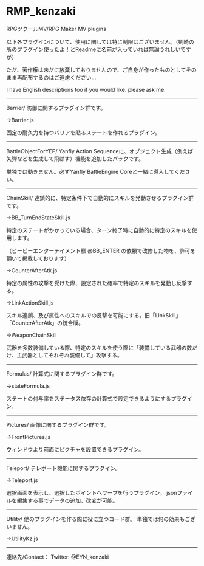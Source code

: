 # RMP_kenzaki
RPGツクールMV/RPG Maker MV plugins

以下各プラグインについて、使用に関しては特に制限はございません。（剣崎の所のプラグイン使ったよ！とReadmeに名前が入っていれば無論うれしいですが）

ただ、著作権は未だに放棄しておりませんので、ご自身が作ったものとしてそのまま再配布するのはご遠慮ください…

I have English descriptions too if you would like. please ask me.

-----------------------------------
Barrier/
防御に関するプラグイン群です。


→Barrier.js

固定の耐久力を持つバリアを貼るステートを作れるプラグイン。

-----------------------------------
BattleObjectForYEP/
Yanfly Action Sequenceに、オブジェクト生成（例えば矢弾などを生成して飛ばす）機能を追加したパックです。

単独では動きません。必ずYanfly BattleEngine Coreと一緒に導入してください。


-----------------------------------
ChainSkill/
連鎖的に、特定条件下で自動的にスキルを発動させるプラグイン群です。

→BB_TurnEndStateSkill.js

特定のステートがかかっている場合、ターン終了時に自動的に特定のスキルを使用します。

（ビービーエンターテイメント様 @BB_ENTER の依頼で改修した物を、許可を頂いて掲載しております）


→CounterAfterAtk.js

特定の属性の攻撃を受けた際、設定された確率で特定のスキルを発動し反撃する。


→LinkActionSkill.js

スキル連鎖、及び属性へのスキルでの反撃を可能にする。旧「LinkSkill」「CounterAfterAtk」の統合版。


→WeaponChainSkill

武器を多数装備している際、特定のスキルを使う際に「装備している武器の数だけ、主武器としてそれぞれ装備して」攻撃する。

-----------------------------------
Formulas/
計算式に関するプラグイン群です。

→stateFormula.js

ステートの付与率をステータス依存の計算式で設定できるようにするプラグイン。

-----------------------------------
Pictures/
画像に関するプラグイン群です。

→FrontPictures.js

ウィンドウより前面にピクチャを設置できるプラグイン。

-----------------------------------
Teleport/
テレポート機能に関するプラグイン。

→Teleport.js

選択画面を表示し、選択したポイントへワープを行うプラグイン。
jsonファイルを編集する事でデータの追加、改変が可能。

-----------------------------------
Utility/
他のプラグインを作る際に役に立つコード群。
単独では何の効果もございません。

→UtilityKz.js

-----------------------------------

連絡先/Contact：
Twitter: @EYN_kenzaki